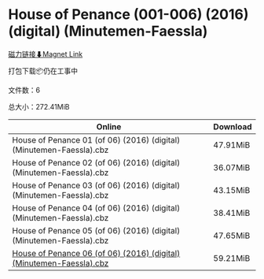 # House of Penance (001-006) (2016) (digital) (Minutemen-Faessla)

[磁力链接⬇Magnet Link](magnet:?xt=urn:btih:dad523854db464135d74c46776f2c0fa6a73fb82&dn=House%20of%20Penance%20%28001-006%29%20%282016%29%20%28digital%29%20%28Minutemen-Faessla%29)

打包下载📦仍在工事中

文件数：6

总大小：272.41MiB

Online | Download
--- | ---
House of Penance 01 (of 06) (2016) (digital) (Minutemen-Faessla).cbz | 47.91MiB
House of Penance 02 (of 06) (2016) (digital) (Minutemen-Faessla).cbz | 36.07MiB
House of Penance 03 (of 06) (2016) (digital) (Minutemen-Faessla).cbz | 43.15MiB
House of Penance 04 (of 06) (2016) (digital) (Minutemen-Faessla).cbz | 38.41MiB
House of Penance 05 (of 06) (2016) (digital) (Minutemen-Faessla).cbz | 47.65MiB
[House of Penance 06 (of 06) (2016) (digital) (Minutemen-Faessla).cbz](https://github.com/alicewish/markdown/blob/master/comic/House-of-Penance-06-of-06-2016-digital-Minutemen-Faessla-cbz.md) | 59.21MiB